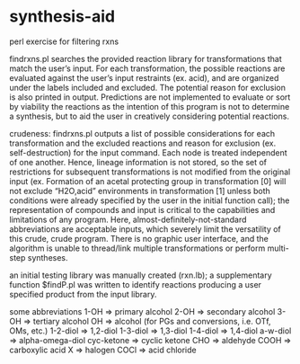 # synthesis-aid
perl exercise for filtering rxns

findrxns.pl searches the provided reaction library for transformations that match the user’s input. For each transformation, the possible reactions are evaluated against the user’s input restraints (ex. acid), and are organized under the labels included and excluded. The potential reason for exclusion is also printed in output. Predictions are not implemented to evaluate or sort by viability the reactions as the intention of this program is not to determine a synthesis, but to aid the user in creatively considering potential reactions.

crudeness: findrxns.pl outputs a list of possible considerations for each transformation and the excluded reactions and reason for exclusion (ex. self-destruction) for the input command. Each node is treated independent of one another. Hence, lineage information is not stored, so the set of restrictions for subsequent transformations is not modified from the original input (ex. Formation of an acetal protecting group in transformation [0] will not exclude “H2O,acid” environments in transformation [1] unless both conditions were already specified by the user in the initial function call); the representation of compounds and input is critical to the capabilities and limitations of any program. Here, almost-definitely-not-standard abbreviations are acceptable inputs, which severely limit the versatility of this crude, crude program. There is no graphic user interface, and the algorithm is unable to thread/link multiple transformations or perform multi-step syntheses.

an initial testing library was manually created (rxn.lb); a supplementary function $findP.pl was written to identify reactions producing a user specified product from the input library.

some abbreviations 
1-OH	=> primary alcohol
2-OH  => secondary alcohol
3-OH  => tertiary alcohol
OH    => alcohol (for PGs and conversions, i.e. OTf, OMs, etc.)
1-2-diol  => 1,2-diol
1-3-diol  => 1,3-diol
1-4-diol  => 1,4-diol
a-w-diol  => alpha-omega-diol
cyc-ketone  => cyclic ketone
CHO	  => aldehyde
COOH  => carboxylic acid
X	    => halogen
COCl	=> acid chloride

